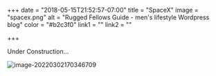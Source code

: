 +++
date = "2018-05-15T21:52:57-07:00"
title = "SpaceX"
image = "spacex.png"
alt = "Rugged Fellows Guide - men's lifestyle Wordpress blog"
color = "#b2c3f0"
link1 = ""
link2 = ""

+++

Under Construction...

![image-20220302170346709](https://s4.ax1x.com/2022/01/13/7lcNYq.jpg)